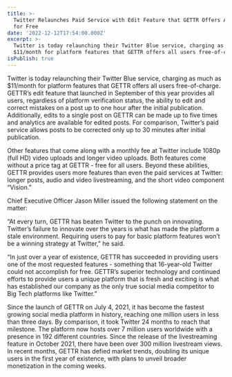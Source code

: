 ```yaml
---
title: >-
  Twitter Relaunches Paid Service with Edit Feature that GETTR Offers All Users
  for Free
date: '2022-12-12T17:54:00.000Z'
excerpt: >-
  Twitter is today relaunching their Twitter Blue service, charging as much as
  $11/month for platform features that GETTR offers all users free-of-charge...
isPublish: true
---
```


Twitter is today relaunching their Twitter Blue service, charging as much as $11/month for platform features that GETTR offers all users free-of-charge. GETTR’s edit feature that launched in September of this year provides all users, regardless of platform verification status, the ability to edit and correct mistakes on a post up to one hour after the initial publication. Additionally, edits to a single post on GETTR can be made up to five times and analytics are available for edited posts. For comparison, Twitter’s paid service allows posts to be corrected only up to 30 minutes after initial publication. 

Other features that come along with a monthly fee at Twitter include 1080p (full HD) video uploads and longer video uploads. Both features come without a price tag at GETTR - free for all users. Beyond these abilities, GETTR provides users more features than even the paid services at Twitter: longer posts, audio and video livestreaming, and the short video component “Vision.”  

Chief Executive Officer Jason Miller issued the following statement on the matter: 

“At every turn, GETTR has beaten Twitter to the punch on innovating. Twitter’s failure to innovate over the years is what has made the platform a stale environment. Requiring users to pay for basic platform features won’t be a winning strategy at Twitter,” he said.  

“In just over a year of existence, GETTR has succeeded in providing users one of the most requested features - something that 16-year-old Twitter could not accomplish for free. GETTR’s superior technology and continued efforts to provide users a unique platform that is fresh and exciting is what has established our company as the only true social media competitor to Big Tech platforms like Twitter.”  

Since the launch of GETTR on July 4, 2021, it has become the fastest growing social media platform in history, reaching one million users in less than three days. By comparison, it took Twitter 24 months to reach that milestone. The platform now hosts over 7 million users worldwide with a presence in 192 different countries. Since the release of the livestreaming feature in October 2021, there have been over 300 million livestream views. In recent months, GETTR has defied market trends, doubling its unique users in the first year of existence, with plans to unveil broader monetization in the coming weeks.
